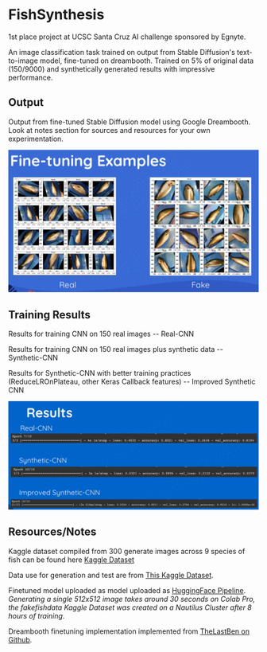 # FishSynthesis
1st place project at UCSC Santa Cruz AI challenge sponsored by Egnyte. 

An image classification task trained on output from Stable Diffusion's text-to-image model, fine-tuned on dreambooth. Trained on 5% of original data (150/9000) and synthetically generated results with impressive performance.

## Output
Output from fine-tuned Stable Diffusion model using Google Dreambooth. Look at notes section for sources and resources for your own experimentation. 

![Real vs Fake Images](real-fake-compare.jpeg)

## Training Results
Results for training CNN on 150 real images -- Real-CNN

Results for training CNN on 150 real images plus synthetic data -- Synthetic-CNN

Results for Synthetic-CNN with better training practices (ReduceLROnPlateau, other Keras Callback features) -- Improved Synthetic CNN

![Results](results.png)

## Resources/Notes

Kaggle dataset compiled from 300 generate images across 9 species of fish can be found here [Kaggle Dataset](https://www.kaggle.com/datasets/arnavkartikeya/fakefishdata)

Data use for generation and test are from [This Kaggle Dataset](https://www.kaggle.com/datasets/crowww/a-large-scale-fish-dataset).

Finetuned model uploaded as model uploaded as [HuggingFace Pipeline](https://huggingface.co/arnavkartikeya/fakedmarinedata). *Generating a single 512x512 image takes around 30 seconds on Colab Pro, the fakefishdata Kaggle Dataset was created on a Nautilus Cluster after 8 hours of training*.

Dreambooth finetuning implementation implemented from [TheLastBen on Github](https://github.com/TheLastBen/fast-stable-diffusion).

